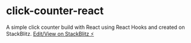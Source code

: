 # click-counter-react
A simple click counter build with React using React Hooks and created on StackBlitz.
[Edit/View on StackBlitz ⚡️](https://stackblitz.com/edit/react-quun12)
